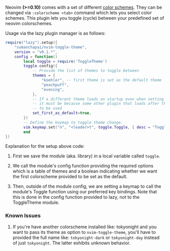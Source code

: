 Neovim **(>=0.10)** comes with a set of different [color schemes](https://neovim.io/doc/user/usr_06.html#06.3). They can
be changed via `:colorscheme <tab>` command which lets you select color schemes. This plugin lets you toggle (cycle)
between your predefined set of neovim colorschemes.

Usage via the lazy plugin manager is as follows:

```lua
require("lazy").setup({
    "sumanchapai/nvim-toggle-theme",
    version = "v0.1.*",
    config = function()
        local toggle = require('ToggleTheme')
        toggle.config({
            -- Provide the list of themes to toggle between
            themes = {
                "koehler", -- first theme is set as the default theme
                "peachpuff",
                "evening",
            },
            -- If a different theme loads on startup even when setting this to true,
            -- it must be because some other plugin that loads after this defines that theme
            -- to be used
            set_first_as_default=true,
        })
        -- Define the keymap to toggle theme change.
        vim.keymap.set("n", "<leader>t", toggle.Toggle, { desc = "Toggle theme" })
        end
})
```

Explanation for the setup above code:

1. First we save the module (aka. library) in a local variable called `toggle`.

2. We call the module's config function providing the required options which is a table of themes and a boolean
   indicating whether we want the first colorscheme provided to be set as the default.
3. Then, outside of the module config, we are setting a keymap to call the module's Toggle function using our preferred
   key bindings. Note that this is done in the config function provided to lazy, not to the ToggleTheme module.

### Known Issues

1. If you're have another colorscheme installed like: tokyonight and you want to pass its theme as option to
   `nvim-toggle-theme`, you'll have to provided the full name like: `tokyonight-dark` or `tokyonight-day` instead of
   just `tokyonight`. The latter exhibits unknown behavior.
